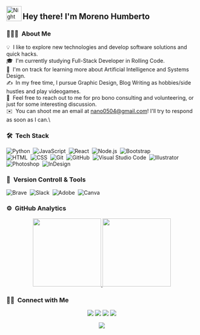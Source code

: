

<img alt="Night Coding" src="./assets/Hand%20Wave.gif" width='40' align="left"/><h2>Hey there! I'm Moreno Humberto</h2>

<!-- ## 👋 &nbsp;Hey there! I'm Aditya -->

### 👨🏻‍💻 &nbsp;About Me

💡 &nbsp;I like to explore new technologies and develop software solutions and quick hacks.\
🎓 &nbsp;I'm currently studying Full-Stack Developer in Rolling Code.\
🌱 &nbsp;I'm on track for learning more about Artificial Intelligence and Systems Design.\
✍️ &nbsp;In my free time, I pursue Graphic Design, Blog Writing as hobbies/side hustles and play videogames.\
💬 &nbsp;Feel free to reach out to me for pro bono consulting and volunteering, or just for some interesting discussion.\
✉️ &nbsp;You can shoot me an email at nano0504@gmail.com! I'll try to respond as soon as I can.\




### 🛠 &nbsp;Tech Stack

![Python](https://img.shields.io/badge/-Python-05122A?style=flat&logo=python)&nbsp;
![JavaScript](https://img.shields.io/badge/-JavaScript-05122A?style=flat&logo=javascript)&nbsp;
![React](https://img.shields.io/badge/-React-05122A?style=flat&logo=react)&nbsp;
![Node.js](https://img.shields.io/badge/-Node.js-05122A?style=flat&logo=node.js)&nbsp;
![Bootstrap](https://img.shields.io/badge/-Bootstrap-05122A?style=flat&logo=bootstrap&logoColor=563D7C)\
![HTML](https://img.shields.io/badge/-HTML-05122A?style=flat&logo=HTML5)&nbsp;
![CSS](https://img.shields.io/badge/-CSS-05122A?style=flat&logo=CSS3&logoColor=1572B6)&nbsp;
![Git](https://img.shields.io/badge/-Git-05122A?style=flat&logo=git)&nbsp;
![GitHub](https://img.shields.io/badge/-GitHub-05122A?style=flat&logo=github)&nbsp;
![Visual Studio Code](https://img.shields.io/badge/-Visual%20Studio%20Code-05122A?style=flat&logo=visual-studio-code&logoColor=007ACC)&nbsp;
![Illustrator](https://img.shields.io/badge/-Illustrator-05122A?style=flat&logo=adobe-illustrator)&nbsp;
![Photoshop](https://img.shields.io/badge/-Photoshop-05122A?style=flat&logo=adobe-photoshop)&nbsp;
![InDesign](https://img.shields.io/badge/-InDesign-05122A?style=flat&logo=adobe-indesign)

### 🧰 &nbsp;Version Controll & Tools 

![Brave](https://img.shields.io/badge/Brave-FB542B?style=for-the-badge&logo=Brave&logoColor=white)&nbsp;
![Slack](https://img.shields.io/badge/Slack-4A154B?style=for-the-badge&logo=slack&logoColor=white)&nbsp;
![Adobe](https://img.shields.io/badge/adobe-%23FF0000.svg?style=for-the-badge&logo=adobe&logoColor=white)&nbsp;
![Canva](https://img.shields.io/badge/Canva-%2300C4CC.svg?style=for-the-badge&logo=Canva&logoColor=white)&nbsp;

### ⚙️ &nbsp;GitHub Analytics

<p align="center">
<a href="https://github.com/AVS1508">
  <img height="180em" src="https://github-readme-stats-eight-theta.vercel.app/api?username=AVS1508&show_icons=true&theme=algolia&include_all_commits=true&count_private=true"/>
  <img height="180em" src="https://github-readme-stats-eight-theta.vercel.app/api/top-langs/?username=AVS1508&layout=compact&langs_count=8&theme=algolia"/>
</a>
</p>

### 🤝🏻 &nbsp;Connect with Me

<p align="center">
<a href="https://www.linkedin.com/in/humberto-moreno-152275304/"><img src="https://img.shields.io/badge/-Humberto%20Silvano%20Moreno-0077B5?style=flat&logo=Linkedin&logoColor=white"/></a>
<a href="mailto:nano0504@gmail.com"><img src="https://img.shields.io/badge/-nano0504@gmail.com-D14836?style=flat&logo=Gmail&logoColor=white"/></a>
<a href="https://www.instagram.com/nano1024"><img src="https://img.shields.io/badge/-@nano1024-E4405F?style=flat&logo=Instagram&logoColor=white"/></a>
<a href="https://www.facebook.com/NanoLuxoMoreno"><img src="https://img.shields.io/badge/-@NanoLuxoMoreno-1877F2?style=flat&logo=Facebook&logoColor=white"/></a>
</p>

<p align="center">
<img src="https://profile-counter.glitch.me/Rippy1024/count.svg">
</p>
